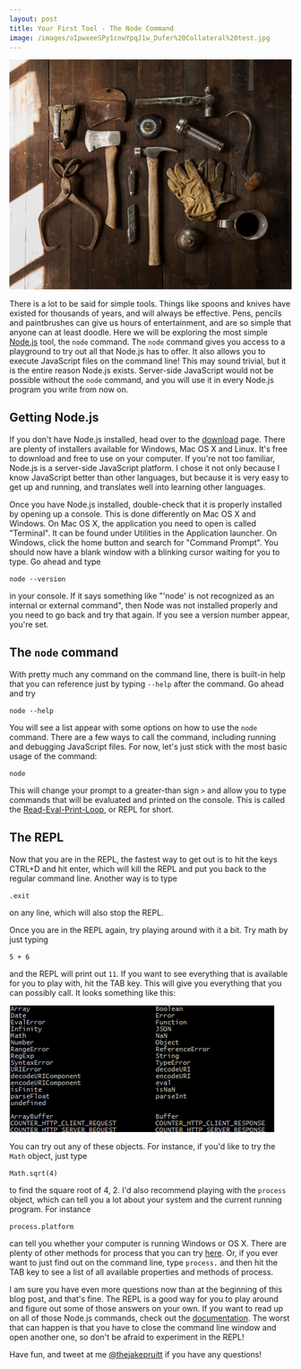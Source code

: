 ```yaml
---
layout: post
title: Your First Tool - The Node Command
image: /images/oIpwxeeSPy1cnwYpqJ1w_Dufer%20Collateral%20test.jpg
---
```


![](/images/oIpwxeeSPy1cnwYpqJ1w_Dufer%20Collateral%20test.jpg)

There is a lot to be said for simple tools. Things like spoons and knives have existed for thousands of years, and will always be effective. Pens, pencils and paintbrushes can give us hours of entertainment, and are so simple that anyone can at least doodle. Here we will be exploring the most simple [Node.js](http://nodejs.org/) tool, the `node` command. The `node` command gives you access to a playground to try out all that Node.js has to offer. It also allows you to execute JavaScript files on the command line! This may sound trivial, but it is the entire reason Node.js exists. Server-side JavaScript would not be possible without the `node` command, and you will use it in every Node.js program you write from now on.

## Getting Node.js

If you don't have Node.js installed, head over to the [download](http://nodejs.org/download/) page. There are plenty of installers available for Windows, Mac OS X and Linux. It's free to download and free to use on your computer. If you're not too familiar, Node.js is a server-side JavaScript platform. I chose it not only because I know JavaScript better than other languages, but because it is very easy to get up and running, and translates well into learning other languages.

Once you have Node.js installed, double-check that it is properly installed by opening up a console. This is done differently on Mac OS X and Windows. On Mac OS X, the application you need to open is called "Terminal".  It can be found under Utilities in the Application launcher. On Windows, click the home button and search for "Command Prompt". You should now have a blank window with a blinking cursor waiting for you to type. Go ahead and type

```
node --version
```

in your console. If it says something like "'node' is not recognized as an internal or external command", then Node was not installed properly and you need to go back and try that again. If you see a version number appear, you're set.

## The `node` command

With pretty much any command on the command line, there is built-in help that you can reference just by typing `--help` after the command. Go ahead and try

```
node --help
```

You will see a list appear with some options on how to use the `node` command. There are a few ways to call the command, including running and debugging JavaScript files. For now, let's just stick with the most basic usage of the command:

```
node
```

This will change your prompt to a greater-than sign `>` and allow you to type commands that will be evaluated and printed on the console. This is called the [Read-Eval-Print-Loop](http://nodejs.org/api/repl.html#repl_repl_features), or REPL for short.

## The REPL

Now that you are in the REPL, the fastest way to get out is to hit the keys CTRL+D and hit enter, which will kill the REPL and put you back to the regular command line. Another way is to type 

```
.exit
```

on any line, which will also stop the REPL.

Once you are in the REPL again, try playing around with it a bit. Try math by just typing

```
5 + 6
```

and the REPL will print out `11`. If you want to see everything that is available for you to play with, hit the TAB key. This will give you everything that you can possibly call. It looks something like this:

![](/images/REPL.png)

You can try out any of these objects. For instance, if you'd like to try the `Math` object, just type

```
Math.sqrt(4)
```

to find the square root of 4, 2. I'd also recommend playing with the `process` object, which can tell you a lot about your system and the current running program. For instance

```
process.platform
```

can tell you whether your computer is running Windows or OS X. There are plenty of other methods for process that you can try [here](http://nodejs.org/api/process.html#process_process_platform). Or, if you ever want to just find out on the command line, type `process.` and then hit the TAB key to see a list of all available properties and methods of process.

I am sure you have even more questions now than at the beginning of this blog post, and that's fine. The REPL is a good way for you to play around and figure out some of those answers on your own. If you want to read up on all of those Node.js commands, check out the [documentation](http://nodejs.org/api/). The worst that can happen is that you have to close the command line window and open another one, so don't be afraid to experiment in the REPL!

Have fun, and tweet at me [@thejakepruitt](http://twitter.com/thejakepruitt) if you have any questions!
